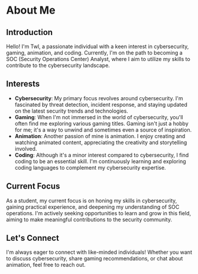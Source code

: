 # About Me

## Introduction
Hello! I'm Twl, a passionate individual with a keen interest in cybersecurity, gaming, animation, and coding. Currently, I'm on the path to becoming a SOC (Security Operations Center) Analyst, where I aim to utilize my skills to contribute to the cybersecurity landscape.

## Interests
- **Cybersecurity**: My primary focus revolves around cybersecurity. I'm fascinated by threat detection, incident response, and staying updated on the latest security trends and technologies.
- **Gaming**: When I'm not immersed in the world of cybersecurity, you'll often find me exploring various gaming titles. Gaming isn't just a hobby for me; it's a way to unwind and sometimes even a source of inspiration.
- **Animation**: Another passion of mine is animation. I enjoy creating and watching animated content, appreciating the creativity and storytelling involved.
- **Coding**: Although it's a minor interest compared to cybersecurity, I find coding to be an essential skill. I'm continuously learning and exploring coding languages to complement my cybersecurity expertise.

## Current Focus
As a student, my current focus is on honing my skills in cybersecurity, gaining practical experience, and deepening my understanding of SOC operations. I'm actively seeking opportunities to learn and grow in this field, aiming to make meaningful contributions to the security community.

## Let's Connect
I'm always eager to connect with like-minded individuals! Whether you want to discuss cybersecurity, share gaming recommendations, or chat about animation, feel free to reach out.

